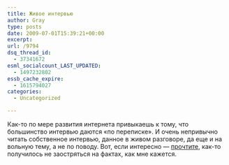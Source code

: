 ```yaml
---
title: Живое интервью
author: Gray
type: posts
date: 2009-07-01T15:39:21+00:00
excerpt:
url: /9794
dsq_thread_id:
  - 37341672
esml_socialcount_LAST_UPDATED:
  - 1497232802
essb_cache_expire:
  - 1615794027
categories:
  - Uncategorized

---
```








<p style="clear: both">
  Как-то по мере развития интернета привыкаешь к тому, что большинство интервью даются &#171;по переписке&#187;. И очень непривычно читать собственное интервью, данное в живом разговоре, да еще и на вольную тему, а не по поводу. Вот, если интересно &#8212; <a href="http://www.portmone.name/index.php?option=com_content&#038;view=article&#038;id=2127:intervyu-nomera-lnuzhno-plyt-inache-utoneshr&#038;catid=139:--300609&#038;Itemid=52998" target="_blank">прочтите</a>, как-то получилось не заостряться на фактах, как мне кажется.
</p>

<br class='final-break' style='clear: both' />